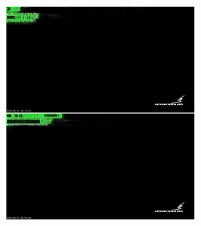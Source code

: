 ![20200803-222102-225107](in/20200803/20200803-222102-225107_0_.jpg)
![20200803-225112-232117](in/20200803/20200803-225112-232117_0_.jpg)
